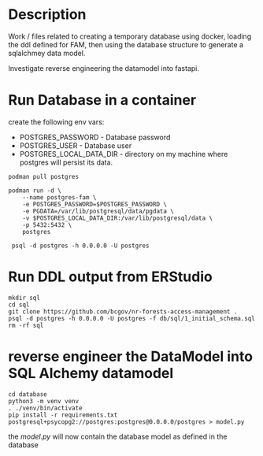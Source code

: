 # Description

Work / files related to creating a temporary database using docker,
loading the ddl defined for FAM, then using the database structure to
generate a sqlalchmey data model.

Investigate reverse engineering the datamodel into fastapi.

# Run Database in a container

create the following env vars:
* POSTGRES_PASSWORD - Database password
* POSTGRES_USER  - Database user
* POSTGRES_LOCAL_DATA_DIR - directory on my machine where postgres will persist its
    data.

```
podman pull postgres

podman run -d \
    --name postgres-fam \
    -e POSTGRES_PASSWORD=$POSTGRES_PASSWORD \
    -e PGDATA=/var/lib/postgresql/data/pgdata \
    -v $POSTGRES_LOCAL_DATA_DIR:/var/lib/postgresql/data \
    -p 5432:5432 \
    postgres

 psql -d postgres -h 0.0.0.0 -U postgres
```

# Run DDL output from ERStudio

```
mkdir sql
cd sql
git clone https://github.com/bcgov/nr-forests-access-management .
psql -d postgres -h 0.0.0.0 -U postgres -f db/sql/1_initial_schema.sql
rm -rf sql
```

# reverse engineer the DataModel into SQL Alchemy datamodel

```
cd database
python3 -m venv venv
. ./venv/bin/activate
pip install -r requirements.txt
postgresql+psycopg2://postgres:postgres@0.0.0.0/postgres > model.py
```

the *model.py* will now contain the database model as defined in the database

